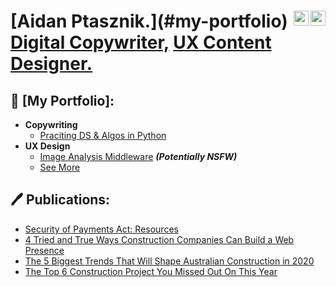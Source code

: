 <h1>
[Aidan Ptasznik.](#my-portfolio)
<a href="https://linkedin.com/in/aidan-ptasznik">
<img align="right" alt="AidanPtasznik | LinkedIn" width="24px" src="https://cdn.jsdelivr.net/npm/simple-icons@8.5.0/icons/linkedin.svg" /></a>
<a href="mailto:aidanptasznik@gmail.com">
<img align="right" alt="AidanPtasznik | Gmail" width="24px" src="https://cdn.jsdelivr.net/npm/simple-icons@8.5.0/icons/gmail.svg" /></a>
<br/>
<a href="#copywriting">Digital Copywriter,</a>
<a href="#uxdesign">UX Content Designer.</a>
</h1>

<h2>📓 [My Portfolio]:</h2>

- <b id="copywriting">Copywriting</b>
  - [Praciting DS & Algos in Python](https://github.com/joshmadakor1/Algorithms-Practice)
- <b id="uxdesign">UX Design</b>
  - [Image Analysis Middleware](https://github.com/joshmadakor1/4chan-Image-Analysis-Middleware-C964) <b><i>(Potentially NSFW)</b></i>
  - [See More](#copywriting)

<h2>🖊 Publications:</h2>

- [Security of Payments Act: Resources](https://www.felix.net/project-news/security-of-payments-act-resources)
- [4 Tried and True Ways Construction Companies Can Build a Web Presence](https://www.felix.net/project-news/4-tried-true-ways-construction-companies-can-build-a-web-presence)
- [The 5 Biggest Trends That Will Shape Australian Construction in 2020](https://www.felix.net/project-news/the-5-biggest-trends-that-will-shape-australian-construction-in-2020)
- [The Top 6 Construction Project You Missed Out On This Year](https://www.felix.net/project-news/the-top-6-construction-projects-you-missed-out-on-this-year)
<!--

Thank you for taking a look at my profile! 
